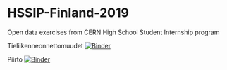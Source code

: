 # HSSIP-Finland-2019
Open data exercises from CERN High School Student Internship program

Tieliikenneonnettomuudet
[![Binder](https://mybinder.org/badge_logo.svg)](https://mybinder.org/v2/gh/cms-opendata-education/HSSIP-Finland-2019/master?filepath=Open%20data_tieliikenneonnettomuudet.ipynb)

Piirto
[![Binder](https://mybinder.org/badge_logo.svg)](https://mybinder.org/v2/gh/cms-opendata-education/HSSIP-Finland-2019/master?filepath=Piirto.ipynb)
